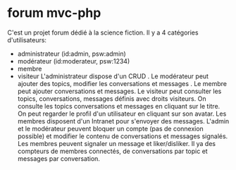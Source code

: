 # forum mvc-php

C'est un projet forum dédié à la science fiction.
Il y a 4 catégories d'utilisateurs: 
- administrateur (id:admin, psw:admin)
- modérateur (id:moderateur, psw:1234)
- membre 
- visiteur
L'administrateur dispose d'un CRUD . Le modérateur peut ajouter des topics, modifier les conversations et messages .
Le membre peut ajouter conversations et messages. Le visiteur peut consulter les topics, conversations, messages définis avec droits visiteurs.
On consulte les topics conversations et messages en cliquant sur le titre.
On peut regarder le profil d'un utilisateur en cliquant sur son avatar.
Les membres disposent d'un Intranet pour s'envoyer des messages.
L'admin et le modérateur peuvent bloquer un compte (pas de connexion possible) et modifier le contenu de conversations et messages signalés.
Les  membres peuvent signaler un message et liker/disliker.
Il ya des compteurs de membres connectés, de conversations par topic et messages par conversation.


